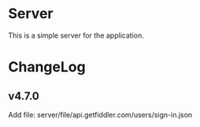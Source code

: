 # Server

This is a simple server for the application.

# ChangeLog

## v4.7.0

Add file: server/file/api.getfiddler.com/users/sign-in.json